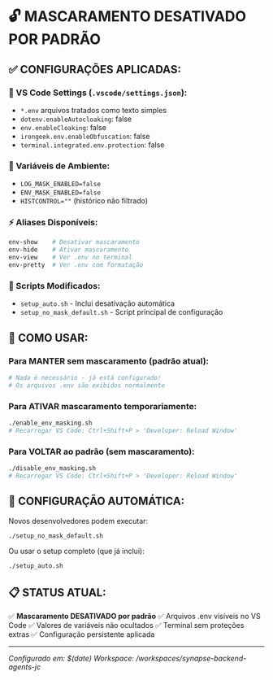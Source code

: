 # 🔓 MASCARAMENTO DESATIVADO POR PADRÃO

## ✅ CONFIGURAÇÕES APLICADAS:

### 📁 VS Code Settings (`.vscode/settings.json`):
- `*.env` arquivos tratados como texto simples
- `dotenv.enableAutocloaking`: false
- `env.enableCloaking`: false
- `irongeek.env.enableObfuscation`: false
- `terminal.integrated.env.protection`: false

### 🐚 Variáveis de Ambiente:
- `LOG_MASK_ENABLED=false`
- `ENV_MASK_ENABLED=false`
- `HISTCONTROL=""` (histórico não filtrado)

### ⚡ Aliases Disponíveis:
```bash
env-show    # Desativar mascaramento
env-hide    # Ativar mascaramento  
env-view    # Ver .env no terminal
env-pretty  # Ver .env com formatação
```

### 🔧 Scripts Modificados:
- `setup_auto.sh` - Inclui desativação automática
- `setup_no_mask_default.sh` - Script principal de configuração

## 🎯 COMO USAR:

### Para MANTER sem mascaramento (padrão atual):
```bash
# Nada é necessário - já está configurado!
# Os arquivos .env são exibidos normalmente
```

### Para ATIVAR mascaramento temporariamente:
```bash
./enable_env_masking.sh
# Recarregar VS Code: Ctrl+Shift+P > 'Developer: Reload Window'
```

### Para VOLTAR ao padrão (sem mascaramento):
```bash
./disable_env_masking.sh
# Recarregar VS Code: Ctrl+Shift+P > 'Developer: Reload Window'
```

## 🚀 CONFIGURAÇÃO AUTOMÁTICA:

Novos desenvolvedores podem executar:
```bash
./setup_no_mask_default.sh
```

Ou usar o setup completo (que já inclui):
```bash
./setup_auto.sh
```

## 📋 STATUS ATUAL:
✅ **Mascaramento DESATIVADO por padrão**
✅ Arquivos .env visíveis no VS Code
✅ Valores de variáveis não ocultados
✅ Terminal sem proteções extras
✅ Configuração persistente aplicada

---
*Configurado em: $(date)*
*Workspace: /workspaces/synapse-backend-agents-jc*
